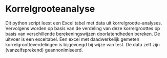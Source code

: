 # Korrelgrooteanalyse
Dit python script leest een Excel tabel met data uit korrelgrootte-analyses. Vervolgens worden op basis van de verdeling van deze korrelgroottes op basis van verschillende berekeningswijzen doorlatendheden bereken. De uitvoer is een exceltabel.
Een excel met daadwerkelijk gemeten korrelgrootteverdelingen is bijgevoegd bij wijze van test. De data zelf zijn (vanzelfsprekend) geannonimiseerd. 
